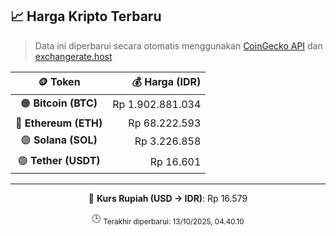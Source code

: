 

<!-- HARGA_KRIPTO -->
## 📈 Harga Kripto Terbaru

> Data ini diperbarui secara otomatis menggunakan [CoinGecko API](https://www.coingecko.com/) dan [exchangerate.host](https://exchangerate.host/)

<div align="center">

| 🪙 Token | 💰 Harga (IDR) |
|:------:|---------------:|
| 🟠 **Bitcoin (BTC)**   | Rp 1.902.881.034 |
| 🔵 **Ethereum (ETH)**  | Rp 68.222.593 |
| 🟣 **Solana (SOL)**    | Rp 3.226.858 |
| 🟢 **Tether (USDT)**   | Rp 16.601 |

---

💱 **Kurs Rupiah (USD → IDR)**: Rp 16.579

🕒 <sub>Terakhir diperbarui: 13/10/2025, 04.40.10</sub>

</div>
<!-- /HARGA_KRIPTO -->